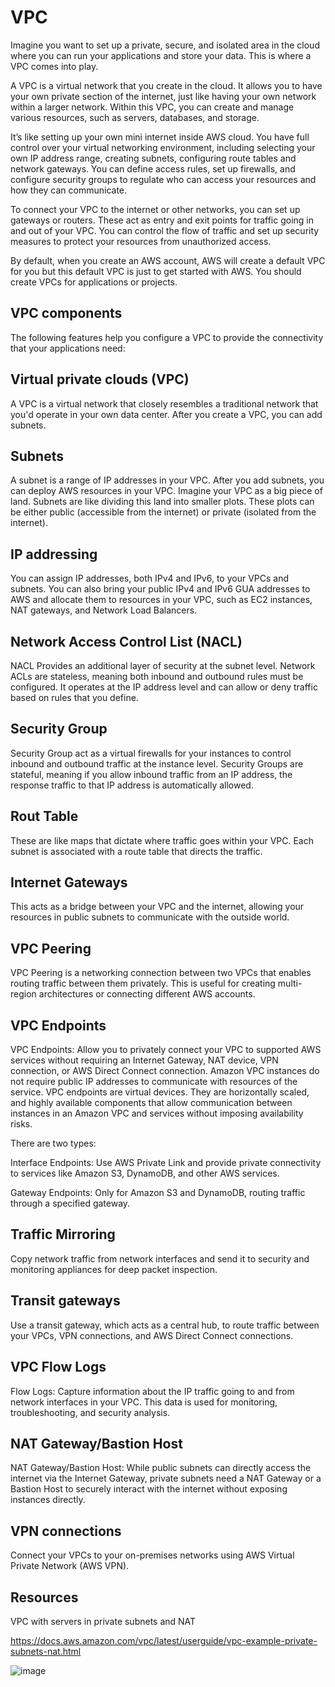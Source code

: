 # VPC

Imagine you want to set up a private, secure, and isolated area in the cloud where you can run your applications and store your data. This is where a VPC comes into play.

A VPC is a virtual network that you create in the cloud. It allows you to have your own private section of the internet, just like having your own network within a larger network. Within this VPC, you can create and manage various resources, such as servers, databases, and storage.

It’s like setting up your own mini internet inside AWS cloud. You have full control over your virtual networking environment, including selecting your own IP address range, creating subnets, configuring route tables and network gateways. You can define access rules, set up firewalls, and configure security groups to regulate who can access your resources and how they can communicate.

To connect your VPC to the internet or other networks, you can set up gateways or routers. These act as entry and exit points for traffic going in and out of your VPC. You can control the flow of traffic and set up security measures to protect your resources from unauthorized access.

By default, when you create an AWS account, AWS will create a default VPC for you but this default VPC is just to get started with AWS. You should create VPCs for applications or projects. 

## VPC components 

The following features help you configure a VPC to provide the connectivity that your applications need:

Virtual private clouds (VPC)
------------------------------

A VPC is a virtual network that closely resembles a traditional network that you'd operate in your own data center. After you create a VPC, you can add subnets.

Subnets
---------------
A subnet is a range of IP addresses in your VPC. After you add subnets, you can deploy AWS resources in your VPC. Imagine your VPC as a big piece of land. Subnets are like dividing this land into smaller plots. These plots can be either public (accessible from the internet) or private (isolated from the internet).

IP addressing
---------------
You can assign IP addresses, both IPv4 and IPv6, to your VPCs and subnets. You can also bring your public IPv4 and IPv6 GUA addresses to AWS and allocate them to resources in your VPC, such as EC2 instances, NAT gateways, and Network Load Balancers.

Network Access Control List (NACL)
-------------------------------------
NACL Provides an additional layer of security at the subnet level. Network ACLs are stateless, meaning both inbound and outbound rules must be configured. It operates at the IP address level and can allow or deny traffic based on rules that you define.
   
Security Group
------------------
Security Group act as a virtual firewalls for your instances to control inbound and outbound traffic at the instance level. Security Groups are stateful, meaning if you allow inbound traffic from an IP address, the response traffic to that IP address is automatically allowed. 

Rout Table
--------------
These are like maps that dictate where traffic goes within your VPC. Each subnet is associated with a route table that directs the traffic.

Internet Gateways
------------------------
This acts as a bridge between your VPC and the internet, allowing your resources in public subnets to communicate with the outside world.

VPC Peering
--------------------------
VPC Peering is a networking connection between two VPCs that enables routing traffic between them privately. This is useful for creating multi-region architectures or connecting different AWS accounts.

VPC Endpoints
---------------
VPC Endpoints: Allow you to privately connect your VPC to supported AWS services without requiring an Internet Gateway, NAT device, VPN connection, or AWS Direct Connect connection. 
Amazon VPC instances do not require public IP addresses to communicate with resources of the service. 
VPC endpoints are virtual devices. They are horizontally scaled, and highly available components that allow communication between instances in an Amazon VPC and services without imposing availability risks.

There are two types:

Interface Endpoints: Use AWS Private Link and provide private connectivity to services like Amazon S3, DynamoDB, and other AWS services.

Gateway Endpoints: Only for Amazon S3 and DynamoDB, routing traffic through a specified gateway.

Traffic Mirroring
--------------------------
Copy network traffic from network interfaces and send it to security and monitoring appliances for deep packet inspection.

Transit gateways
--------------------
Use a transit gateway, which acts as a central hub, to route traffic between your VPCs, VPN connections, and AWS Direct Connect connections.

VPC Flow Logs
--------------------
Flow Logs: Capture information about the IP traffic going to and from network interfaces in your VPC. This data is used for monitoring, troubleshooting, and security analysis.

NAT Gateway/Bastion Host
-----------------------------
NAT Gateway/Bastion Host: While public subnets can directly access the internet via the Internet Gateway, private subnets need a NAT Gateway or a Bastion Host to securely interact with the internet without exposing instances directly.

VPN connections
------------------------
Connect your VPCs to your on-premises networks using AWS Virtual Private Network (AWS VPN).


## Resources 

VPC with servers in private subnets and NAT

https://docs.aws.amazon.com/vpc/latest/userguide/vpc-example-private-subnets-nat.html

![image](https://github.com/iam-veeramalla/aws-devops-zero-to-hero/assets/43399466/89d8316e-7b70-4821-a6bf-67d1dcc4d2fb)



